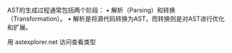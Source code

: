 AST的生成过程通常包括两个阶段：
• 解析（Parsing）和转换（Transformation）。
• 解析是将源代码转换为AST，而转换则是对AST进行优化和扩展。

用 astexplorer.net 访问查看类型
